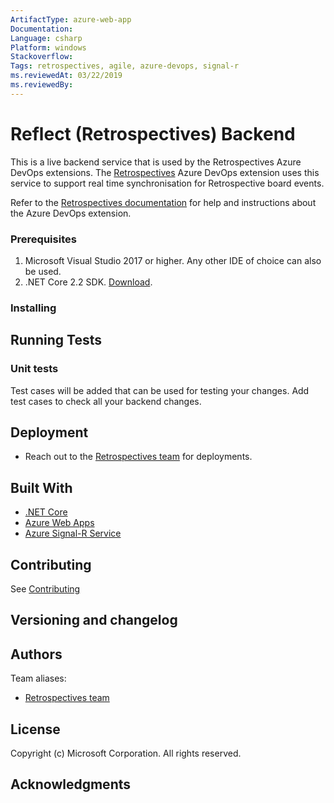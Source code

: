 ```yaml
---
ArtifactType: azure-web-app
Documentation:
Language: csharp
Platform: windows
Stackoverflow:
Tags: retrospectives, agile, azure-devops, signal-r
ms.reviewedAt: 03/22/2019
ms.reviewedBy:
---
```


# Reflect (Retrospectives) Backend

This is a live backend service that is used by the Retrospectives Azure DevOps extensions. The [Retrospectives](https://marketplace.visualstudio.com/items?itemName=ms-devlabs.team-retrospectives#qna) Azure DevOps extension uses this service to support real time synchronisation for Retrospective board events.

Refer to the [Retrospectives documentation](https://github.com/microsoft/vsts-extension-retrospectives/blob/master/Extension/README.md) for help and instructions about the Azure DevOps extension.

### Prerequisites

1. Microsoft Visual Studio 2017 or higher. Any other IDE of choice can also be used.
2. .NET Core 2.2 SDK. [Download](https://dotnet.microsoft.com/download/dotnet-core/2.2).

### Installing

## Running Tests

### Unit tests

Test cases will be added that can be used for testing your changes. Add test cases to check all your backend changes.

## Deployment

- Reach out to the [Retrospectives team](mailto:retrospectives@microsoft.com) for deployments.

## Built With

- [.NET Core](https://docs.microsoft.com/en-us/dotnet/core/)
- [Azure Web Apps](https://azure.microsoft.com/en-us/services/app-service/web/)
- [Azure Signal-R Service](https://azure.microsoft.com/en-us/services/signalr-service/)

## Contributing

See [Contributing](https://github.com/microsoft/vsts-extension-retrospectives/blob/master/Backend/CONTRIBUTING.md)

## Versioning and changelog

## Authors

Team aliases:

- [Retrospectives team](mailto:retrospectives@microsoft.com)

## License

Copyright (c) Microsoft Corporation. All rights reserved.

## Acknowledgments
